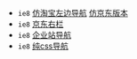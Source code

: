 + `ie8` [仿淘宝左边导航](http://www.jq22.com/demo/jquery-tianmao-150113234001/) [仿京东版本](http://www.jq22.com/demo/jdNavcss20160807/)
+ `ie8` [京东右栏](http://www.jq22.com/yanshi5088)
+ `ie8` [企业站导航](http://www.jq22.com/demo/jQueryNav201703091015/)
+ `ie8` [纯css导航](http://www.jq22.com/demo/jquery-nav20150819/)